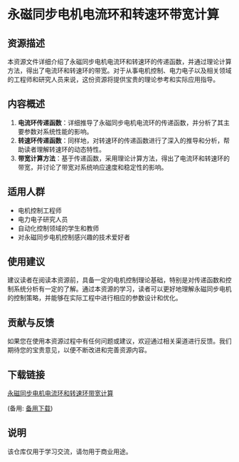 # 永磁同步电机电流环和转速环带宽计算

## 资源描述

本资源文件详细介绍了永磁同步电机电流环和转速环的传递函数，并通过理论计算方法，得出了电流环和转速环的带宽。对于从事电机控制、电力电子以及相关领域的工程师和研究人员来说，这份资源将提供宝贵的理论参考和实际应用指导。

## 内容概述

1. **电流环传递函数**：详细推导了永磁同步电机电流环的传递函数，并分析了其主要参数对系统性能的影响。
2. **转速环传递函数**：同样地，对转速环的传递函数进行了深入的推导和分析，帮助读者理解转速环的动态特性。
3. **带宽计算方法**：基于传递函数，采用理论计算方法，得出了电流环和转速环的带宽，并讨论了带宽对系统响应速度和稳定性的影响。

## 适用人群

- 电机控制工程师
- 电力电子研究人员
- 自动化控制领域的学生和教师
- 对永磁同步电机控制感兴趣的技术爱好者

## 使用建议

建议读者在阅读本资源前，具备一定的电机控制理论基础，特别是对传递函数和控制系统分析有一定的了解。通过本资源的学习，读者可以更好地理解永磁同步电机的控制策略，并能够在实际工程中进行相应的参数设计和优化。

## 贡献与反馈

如果您在使用本资源过程中有任何问题或建议，欢迎通过相关渠道进行反馈。我们期待您的宝贵意见，以便不断改进和完善资源内容。

## 下载链接
[永磁同步电机电流环和转速环带宽计算](https://pan.quark.cn/s/738345a95675) 

(备用: [备用下载](https://pan.baidu.com/s/1IkYwCM_2Sp_2T-5ST6p1jQ?pwd=1234))

## 说明

该仓库仅用于学习交流，请勿用于商业用途。
